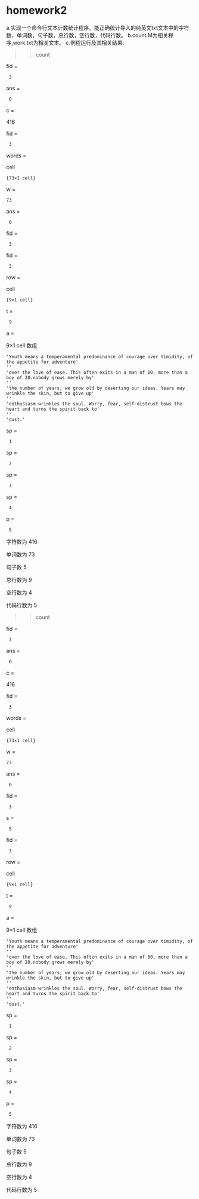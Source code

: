 # homework2
a.实现一个命令行文本计数统计程序。能正确统计导入的纯英文txt文本中的字符数，单词数，句子数，总行数，空行数，代码行数。
b.count.M为相关程序,work.txt为相关文本。
c.例程运行及其相关结果:
>> count

fid =

     3


ans =

     0


c =

   416


fid =

     3


words =

  cell

    {73×1 cell}


w =

    73


ans =

     0


fid =

     3


fid =

     3


row =

  cell

    {9×1 cell}


t =

     9


a =

  9×1 cell 数组

    'Youth means a temperamental predominance of courage over timidity, of the appetite for adventure'
    ''
    'over the love of ease. This often exits in a man of 60, more than a boy of 20.nobody grows merely by'
    ''
    'the number of years; we grow old by deserting our ideas. Years may wrinkle the skin, but to give up'
    ''
    'enthusiasm wrinkles the soul. Worry, fear, self-distrust bows the heart and turns the spirit back to'
    ''
    'dust.'


sp =

     1


sp =

     2


sp =

     3


sp =

     4


p =

     5

字符数为
   416

单词数为
    73

句子数
     5

总行数为
     9

空行数为
     4

代码行数为
     5

>> count

fid =

     3


ans =

     0


c =

   416


fid =

     3


words =

  cell

    {73×1 cell}


w =

    73


ans =

     0


fid =

     3


s =

     5


fid =

     3


row =

  cell

    {9×1 cell}


t =

     9


a =

  9×1 cell 数组

    'Youth means a temperamental predominance of courage over timidity, of the appetite for adventure'
    ''
    'over the love of ease. This often exits in a man of 60, more than a boy of 20.nobody grows merely by'
    ''
    'the number of years; we grow old by deserting our ideas. Years may wrinkle the skin, but to give up'
    ''
    'enthusiasm wrinkles the soul. Worry, fear, self-distrust bows the heart and turns the spirit back to'
    ''
    'dust.'


sp =

     1


sp =

     2


sp =

     3


sp =

     4


p =

     5

字符数为
   416

单词数为
    73

句子数
     5

总行数为
     9

空行数为
     4

代码行数为
     5
